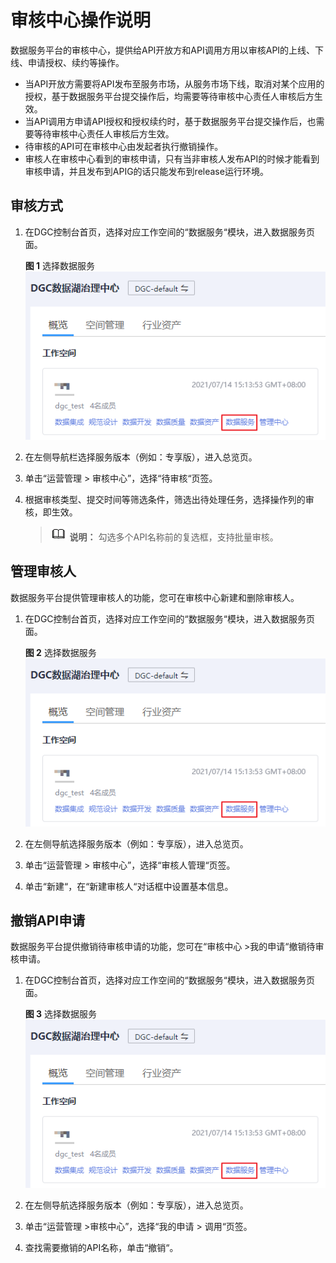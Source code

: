 # 审核中心操作说明<a name="dgc_01_0312"></a>

数据服务平台的审核中心，提供给API开放方和API调用方用以审核API的上线、下线、申请授权、续约等操作。

-   当API开放方需要将API发布至服务市场，从服务市场下线，取消对某个应用的授权，基于数据服务平台提交操作后，均需要等待审核中心责任人审核后方生效。
-   当API调用方申请API授权和授权续约时，基于数据服务平台提交操作后，也需要等待审核中心责任人审核后方生效。
-   待审核的API可在审核中心由发起者执行撤销操作。
-   审核人在审核中心看到的审核申请，只有当非审核人发布API的时候才能看到审核申请，并且发布到APIG的话只能发布到release运行环境。

## 审核方式<a name="zh-cn_topic_0184733627_section45511441111812"></a>

1.  在DGC控制台首页，选择对应工作空间的“数据服务“模块，进入数据服务页面。

    **图 1**  选择数据服务<a name="dgc_01_0313_dgc_01_0009_fig1540042925813"></a>  
    ![](figures/选择数据服务.png "选择数据服务")


1.  在左侧导航栏选择服务版本（例如：专享版），进入总览页。
2.  单击“运营管理 \> 审核中心”，选择“待审核“页签。
3.  根据审核类型、提交时间等筛选条件，筛选出待处理任务，选择操作列的审核，即生效。

    >![](public_sys-resources/icon-note.gif) **说明：** 
    >勾选多个API名称前的复选框，支持批量审核。


## 管理审核人<a name="zh-cn_topic_0184733627_section688420143116"></a>

数据服务平台提供管理审核人的功能，您可在审核中心新建和删除审核人。

1.  在DGC控制台首页，选择对应工作空间的“数据服务“模块，进入数据服务页面。

    **图 2**  选择数据服务<a name="dgc_01_0313_dgc_01_0009_fig1540042925813_1"></a>  
    ![](figures/选择数据服务.png "选择数据服务")


1.  在左侧导航选择服务版本（例如：专享版），进入总览页。
2.  单击“运营管理 \> 审核中心”，选择“审核人管理“页签。
3.  单击“新建“，在“新建审核人“对话框中设置基本信息。

## 撤销API申请<a name="section199543358102"></a>

数据服务平台提供撤销待审核申请的功能，您可在“审核中心 \>我的申请“撤销待审核申请。

1.  在DGC控制台首页，选择对应工作空间的“数据服务“模块，进入数据服务页面。

    **图 3**  选择数据服务<a name="dgc_01_0313_dgc_01_0009_fig1540042925813_2"></a>  
    ![](figures/选择数据服务.png "选择数据服务")


1.  在左侧导航选择服务版本（例如：专享版），进入总览页。
2.  单击“运营管理 \>审核中心”，选择“我的申请 \> 调用“页签。
3.  查找需要撤销的API名称，单击“撤销“。

